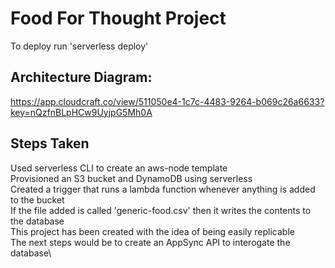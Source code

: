 # Food For Thought Project

To deploy run 'serverless deploy'

## Architecture Diagram:
https://app.cloudcraft.co/view/511050e4-1c7c-4483-9264-b069c26a6633?key=nQzfnBLpHCw9UyjpG5Mh0A


## Steps Taken
Used serverless CLI to create an aws-node template\
Provisioned an S3 bucket and DynamoDB using serverless\
Created a trigger that runs a lambda function whenever anything is added to the bucket\
If the file added is called 'generic-food.csv' then it writes the contents to the database\
This project has been created with the idea of being easily replicable\
The next steps would be to create an AppSync API to interogate the database\
